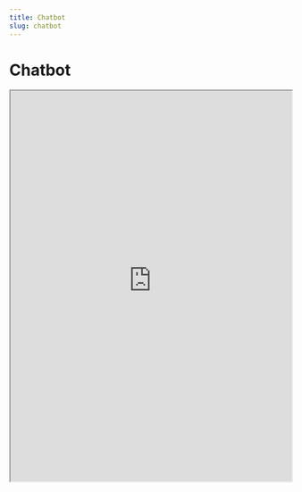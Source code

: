 ```yaml
---
title: Chatbot
slug: chatbot
---
```


# Chatbot

<iframe src="https://docusaurus-chatbot.quorum.consensys.net/?embed=true" height="700" width="100%" />